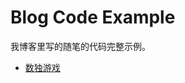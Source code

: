 # Blog Code Example

我博客里写的随笔的代码完整示例。

* [数独游戏][numberplace-game]

[numberplace-game]: https://brifuture.github.io/blog-code-example/18-06to09/numberplace/game.html